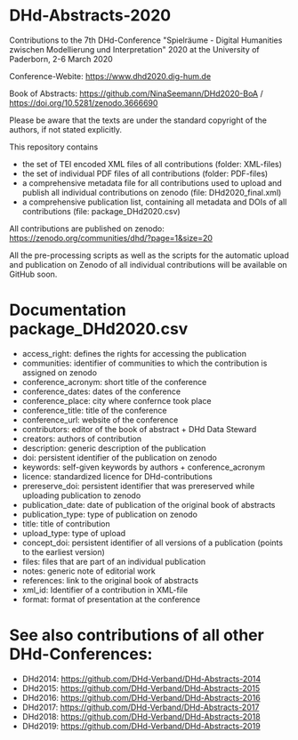# DHd-Abstracts-2020

Contributions to the 7th DHd-Conference "Spielräume - Digital Humanities zwischen Modellierung und Interpretation" 2020 at the University of Paderborn, 2-6 March 2020

Conference-Webite: https://www.dhd2020.dig-hum.de

Book of Abstracts: https://github.com/NinaSeemann/DHd2020-BoA / https://doi.org/10.5281/zenodo.3666690



Please be aware that the texts are under the standard copyright of the authors, if not stated explicitly.

This repository contains 
- the set of TEI encoded XML files of all contributions (folder: XML-files)
- the set of individual PDF files of all contributions (folder: PDF-files)
- a comprehensive metadata file for all contributions used to upload and publish all individual contributions on zenodo (file: DHd2020_final.xml)
- a comprehensive publication list, containing all metadata and DOIs of all contributions (file: package_DHd2020.csv)

All contributions are published on zenodo: https://zenodo.org/communities/dhd/?page=1&size=20

All the pre-processing scripts as well as the scripts for the automatic upload and publication on Zenodo of all individual contributions will be available on GitHub soon.

# Documentation package_DHd2020.csv

- access_right: defines the rights for accessing the publication
- communities: identifier of communities to which the contribution is assigned on zenodo
- conference_acronym: short title of the conference
- conference_dates: dates of the conference
- conference_place: city where confernce took place
- conference_title: title of the conference
- conference_url: website of the conference
- contributors: editor of the book of abstract + DHd Data Steward
- creators: authors of contribution
- description: generic description of the publication
- doi: persistent identifier of the publication on zenodo
- keywords: self-given keywords by authors + conference_acronym
- licence: standardized licence for DHd-contributions
- prereserve_doi: persistent identifier that was prereserved while uploading publication to zenodo
- publication_date: date of publication of the original book of abstracts
- publication_type: type of publication on zenodo
- title: title of contribution
- upload_type: type of upload
- concept_doi: persistent identifier of all versions of a publication (points to the earliest version)
- files: files that are part of an individual publication
- notes: generic note of editorial work
- references: link to the original book of abstracts
- xml_id: Identifier of a contribution in XML-file
- format: format of presentation at the conference

# See also contributions of all other DHd-Conferences:


- DHd2014: https://github.com/DHd-Verband/DHd-Abstracts-2014
- DHd2015: https://github.com/DHd-Verband/DHd-Abstracts-2015
- DHd2016: https://github.com/DHd-Verband/DHd-Abstracts-2016
- DHd2017: https://github.com/DHd-Verband/DHd-Abstracts-2017
- DHd2018: https://github.com/DHd-Verband/DHd-Abstracts-2018
- DHd2019: https://github.com/DHd-Verband/DHd-Abstracts-2019
